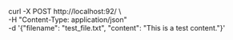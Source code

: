 curl -X POST http://localhost:92/ \     
     -H "Content-Type: application/json" \
     -d '{"filename": "test_file.txt", "content": "This is a test content."}'


